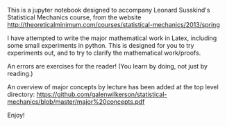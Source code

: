 This is a jupyter notebook designed to accompany Leonard Susskind's Statistical Mechanics course, 
from the website http://theoreticalminimum.com/courses/statistical-mechanics/2013/spring

I have attempted to write the major mathematical work in Latex, including some small experiments in python.
This is designed for you to try experiments out, and to try to clarify the mathematical work/proofs.

An errors are exercises for the reader!  (You learn by doing, not just by reading.)

An overview of major concepts by lecture has been added at the top level directory:
https://github.com/galenwilkerson/statistical-mechanics/blob/master/major%20concepts.pdf

Enjoy!
